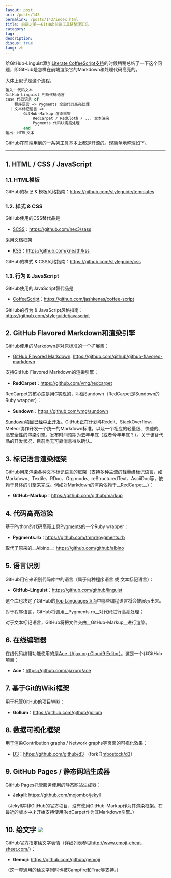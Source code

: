 ```yaml
---
layout: post
uri: /posts/143
permalink: /posts/143/index.html
title: 前端之美——GitHub前端工具链整理汇总
category:
tag:
description:
disqus: true
lang: zh
---
```


给GitHub-Linguist添加[Literate CoffeeScript支持](https://github.com/github/linguist/pull/408)的时候稍稍总结了一下这个问题，即GitHub是怎样在前端渲染它的Markdown和处理代码高亮的。

大体上似乎是这个流程，

```ocaml
输入: 代码文本
GitHub-Linguist 判断代码语言
case 代码语言 of
    程序语言 => Pygments 全部代码高亮处理
  | 文本标记语言 =>
        GitHub-Markup 渲染框架
            RedCarpet / RedCloth / ... 文本渲染
            Pygments 代码块高亮处理
        end
输出: HTML文本
```

GitHub在前端用到的一系列工具基本上都是开源的。现简单地整理如下。

***

## 1. HTML / CSS / JavaScript

### 1.1. HTML模板

GitHub的标记 & 模板风格指南：<https://github.com/styleguide/templates>

### 1.2. 样式 & CSS

GitHub使用的CSS替代品是

* [SCSS](http://sass-lang.com/)：<https://github.com/nex3/sass>

采用文档框架

* [KSS](http://warpspire.com/kss/)：<https://github.com/kneath/kss>

GitHub的样式 & CSS风格指南：<https://github.com/styleguide/css>

### 1.3. 行为 & JavaScript

GitHub使用的JavaScript替代品是

* [CoffeeScript](http://coffeescript.org/)：<https://github.com/jashkenas/coffee-script>

GitHub的行为 & JavaScript风格指南：<https://github.com/styleguide/javascript>

## 2. GitHub Flavored Markdown和渲染引擎

GitHub使用的Markdown是对原标准的一个扩展集：

* [GitHub Flavored Markdown](https://help.github.com/articles/github-flavored-markdown): <https://github.com/github/github-flavored-markdown>

支持GitHub Flavored Markdown的渲染引擎：

* __RedCarpet__：<https://github.com/vmg/redcarpet>

RedCarpet的核心库是用C实现的，叫做Sundown（RedCarpet是Sundown的Ruby wrapper）：

* __Sundown__：<https://github.com/vmg/sundown>

[Sundown项目已经中止开发](https://github.com/vmg/sundown/commit/37728fb2d7137ff7c37d0a474cb827a8d6d846d8)。GitHub正在计划与Reddit、StackOverflow、Meteor协作开发一个统一的Markdown标准，以及一个相应的轻量级、快速的、高安全性的渲染引擎。发布时间预期为去年年底（或者今年年底？）。关于该替代品的开发状况，目前尚无可靠消息得以确认。

## 3. 标记语言渲染框架

GitHub用来渲染各种文本标记语言的框架（支持多种主流的轻量级标记语言，如Markdown、Textile、RDoc、Org mode、reStructuredText、AsciiDoc等，依赖于具体的引擎来完成。例如对Markdown的渲染依赖于__RedCarpet__）：

* __GitHub-Markup__：<https://github.com/github/markup>

## 4. 代码高亮渲染

基于Python的代码高亮工具[Pygments](http://pygments.org/)的一个Ruby wrapper：

* __Pygments.rb__：<https://github.com/tmm1/pygments.rb>

取代了原来的__Albino__: <https://github.com/github/albino>

## 5. 语言识别

GitHub用它来识别代码库中的语言（属于何种程序语言 或 文本标记语言）：

* __GitHub-Linguist__：<https://github.com/github/linguist>

这个库也决定了GitHub的[Top Languages页面](https://github.com/languages)中哪些编程语言将会被展示出来。

对于程序语言，GitHub将调用__Pygments.rb__对代码进行高亮处理；

对于文本标记语言，GitHub将把文件交由__GitHub-Markup__进行渲染。

## 6. 在线编辑器

在线代码编辑功能使用的是[Ace（Ajax.org Cloud9 Editor）](http://ace.ajax.org/)。这是一个非GitHub项目：

* __Ace__：<https://github.com/ajaxorg/ace>

## 7. 基于Git的Wiki框架

用于托管GitHub的项目Wiki：

* __Gollum__：<https://github.com/github/gollum>

## 8. 数据可视化框架

用于渲染Contribution graphs / Network graphs等页面的可视化效果：

* [D3](http://d3js.org/)：<https://github.com/github/d3>
（fork自[mbostock/d3](https://github.com/mbostock/d3)）

## 9. GitHub Pages / 静态网站生成器

GitHub Pages托管服务使用的静态网站生成器：

* __Jekyll__: <https://github.com/mojombo/jekyll>

（Jekyll并非GitHub的官方项目，没有使用GitHub-Markup作为其渲染框架。在最近的版本中才开始支持使用RedCarpet作为其Markdown引擎。）

## 10. 绘文字 ![](https://a248.e.akamai.net/assets.github.com/images/icons/emoji/metal.png)

GitHub官方指定绘文字表情（详细列表参见<http://www.emoji-cheat-sheet.com/>）：

* __Gemoji__: <https://github.com/github/gemoji>

（这一套通用的绘文字同时也被Campfire和Trac等支持。）
